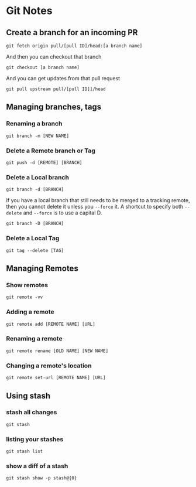 # Git Notes

## Create a branch for an incoming PR
```shell
git fetch origin pull/[pull ID]/head:[a branch name]
```

And then you can checkout that branch
```shell
git checkout [a branch name]
```

And you can get updates from that pull request
```shell
git pull upstream pull/[pull ID]]/head
```

## Managing branches, tags

### Renaming a branch
```shell
git branch -m [NEW NAME]
```

### Delete a Remote branch or Tag
```shell
git push -d [REMOTE] [BRANCH]
```

### Delete a Local branch
```shell
git branch -d [BRANCH]
```
If you have a local branch that still needs to be merged to a tracking remote, then you cannot delete it unless you `--force` it.
A shortcut to specify both `--delete` and `--force` is to use a capital D.
```shell
git branch -D [BRANCH]
```

### Delete a Local Tag
```shell
git tag --delete [TAG]
```

## Managing Remotes

### Show remotes
```shell
git remote -vv
```

### Adding a remote
```shell
git remote add [REMOTE NAME] [URL]
```

### Renaming a remote
```shell
git remote rename [OLD NAME] [NEW NAME]
```

### Changing a remote's location
```shell
git remote set-url [REMOTE NAME] [URL]
```

## Using stash

### stash all changes
```shell
git stash
```

### listing your stashes
```shell
git stash list
```

### show a diff of a stash
```shell
git stash show -p stash@{0}
```

